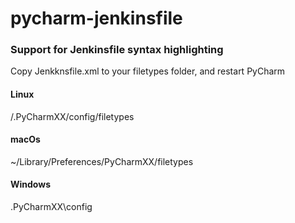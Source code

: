 # pycharm-jenkinsfile

### Support for Jenkinsfile syntax highlighting

Copy Jenkknsfile.xml to your filetypes folder, and restart PyCharm

#### Linux
/.PyCharmXX/config/filetypes

#### macOs
~/Library/Preferences/PyCharmXX/filetypes

#### Windows
<User home>\.PyCharmXX\config
